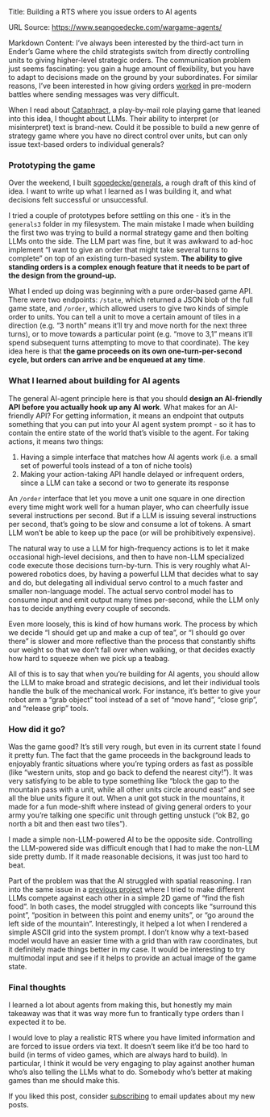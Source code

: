 Title: Building a RTS where you issue orders to AI agents

URL Source: https://www.seangoedecke.com/wargame-agents/

Markdown Content:
I’ve always been interested by the third-act turn in Ender’s Game where the child strategists switch from directly controlling units to giving higher-level strategic orders. The communication problem just seems fascinating: you gain a huge amount of flexibility, but you have to adapt to decisions made on the ground by your subordinates. For similar reasons, I’ve been interested in how giving orders [worked](https://acoup.blog/2022/06/03/collections-total-generalship-commanding-pre-modern-armies-part-ii-commands/) in pre-modern battles where sending messages was very difficult.

When I read about [Cataphract](https://news.ycombinator.com/item?id=44320832), a play-by-mail role playing game that leaned into this idea, I thought about LLMs. Their ability to interpret (or misinterpret) text is brand-new. Could it be possible to build a new genre of strategy game where you have no direct control over units, but can only issue text-based orders to individual generals?

### Prototyping the game

Over the weekend, I built [sgoedecke/generals](https://github.com/sgoedecke/generals), a rough draft of this kind of idea. I want to write up what I learned as I was building it, and what decisions felt successful or unsuccessful.

I tried a couple of prototypes before settling on this one - it’s in the `generals3` folder in my filesystem. The main mistake I made when building the first two was trying to build a normal strategy game and then bolting LLMs onto the side. The LLM part was fine, but it was awkward to ad-hoc implement “I want to give an order that might take several turns to complete” on top of an existing turn-based system. **The ability to give standing orders is a complex enough feature that it needs to be part of the design from the ground-up.**

What I ended up doing was beginning with a pure order-based game API. There were two endpoints: `/state`, which returned a JSON blob of the full game state, and `/order`, which allowed users to give two kinds of simple order to units. You can tell a unit to move a certain amount of tiles in a direction (e.g. “3 north” means it’ll try and move north for the next three turns), or to move towards a particular point (e.g. “move to 3,1” means it’ll spend subsequent turns attempting to move to that coordinate). The key idea here is that **the game proceeds on its own one-turn-per-second cycle, but orders can arrive and be enqueued at any time**.

### What I learned about building for AI agents

The general AI-agent principle here is that you should **design an AI-friendly API before you actually hook up any AI work**. What makes for an AI-friendly API? For getting information, it means an endpoint that outputs something that you can put into your AI agent system prompt - so it has to contain the entire state of the world that’s visible to the agent. For taking actions, it means two things:

1.   Having a simple interface that matches how AI agents work (i.e. a small set of powerful tools instead of a ton of niche tools)
2.   Making your action-taking API handle delayed or infrequent orders, since a LLM can take a second or two to generate its response

An `/order` interface that let you move a unit one square in one direction every time might work well for a human player, who can cheerfully issue several instructions per second. But if a LLM is issuing several instructions per second, that’s going to be slow and consume a lot of tokens. A smart LLM won’t be able to keep up the pace (or will be prohibitively expensive).

The natural way to use a LLM for high-frequency actions is to let it make occasional high-level decisions, and then to have non-LLM specialized code execute those decisions turn-by-turn. This is very roughly what AI-powered robotics does, by having a powerful LLM that decides what to say and do, but delegating all individual servo control to a much faster and smaller non-language model. The actual servo control model has to consume input and emit output many times per-second, while the LLM only has to decide anything every couple of seconds.

Even more loosely, this is kind of how humans work. The process by which we decide “I should get up and make a cup of tea”, or “I should go over there” is slower and more reflective than the process that constantly shifts our weight so that we don’t fall over when walking, or that decides exactly how hard to squeeze when we pick up a teabag.

All of this is to say that when you’re building for AI agents, you should allow the LLM to make broad and strategic decisions, and let their individual tools handle the bulk of the mechanical work. For instance, it’s better to give your robot arm a “grab object” tool instead of a set of “move hand”, “close grip”, and “release grip” tools.

### How did it go?

Was the game good? It’s still very rough, but even in its current state I found it pretty fun. The fact that the game proceeds in the background leads to enjoyably frantic situations where you’re typing orders as fast as possible (like “western units, stop and go back to defend the nearest city!”). It was very satisfying to be able to type something like “block the gap to the mountain pass with a unit, while all other units circle around east” and see all the blue units figure it out. When a unit got stuck in the mountains, it made for a fun mode-shift where instead of giving general orders to your army you’re talking one specific unit through getting unstuck (“ok B2, go north a bit and then east two tiles”).

I made a simple non-LLM-powered AI to be the opposite side. Controlling the LLM-powered side was difficult enough that I had to make the non-LLM side pretty dumb. If it made reasonable decisions, it was just too hard to beat.

Part of the problem was that the AI struggled with spatial reasoning. I ran into the same issue in a [previous project](https://github.com/sgoedecke/fish-tank) where I tried to make different LLMs compete against each other in a simple 2D game of “find the fish food”. In both cases, the model struggled with concepts like “surround this point”, “position in between this point and enemy units”, or “go around the left side of the mountain”. Interestingly, it helped a lot when I rendered a simple ASCII grid into the system prompt. I don’t know why a text-based model would have an easier time with a grid than with raw coordinates, but it definitely made things better in my case. It would be interesting to try multimodal input and see if it helps to provide an actual image of the game state.

### Final thoughts

I learned a lot about agents from making this, but honestly my main takeaway was that it was way more fun to frantically type orders than I expected it to be.

I would love to play a realistic RTS where you have limited information and are forced to issue orders via text. It doesn’t seem like it’d be too hard to build (in terms of video games, which are always hard to build). In particular, I think it would be very engaging to play against another human who’s also telling the LLMs what to do. Somebody who’s better at making games than me should make this.

If you liked this post, consider [subscribing](https://buttondown.com/seangoedecke) to email updates about my new posts.
